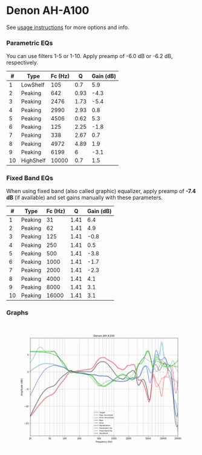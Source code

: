 # Denon AH-A100
See [usage instructions](https://github.com/jaakkopasanen/AutoEq#usage) for more options and info.

### Parametric EQs
You can use filters 1-5 or 1-10. Apply preamp of -6.0 dB or -6.2 dB, respectively.

|   # | Type      |   Fc (Hz) |    Q |   Gain (dB) |
|-----|-----------|-----------|------|-------------|
|   1 | LowShelf  |       105 | 0.7  |         5.9 |
|   2 | Peaking   |       642 | 0.93 |        -4.3 |
|   3 | Peaking   |      2476 | 1.73 |        -5.4 |
|   4 | Peaking   |      2990 | 2.93 |         0.8 |
|   5 | Peaking   |      4506 | 0.62 |         5.3 |
|   6 | Peaking   |       125 | 2.25 |        -1.8 |
|   7 | Peaking   |       338 | 2.67 |         0.7 |
|   8 | Peaking   |      4972 | 4.89 |         1.9 |
|   9 | Peaking   |      6199 | 6    |        -3.1 |
|  10 | HighShelf |     10000 | 0.7  |         1.5 |

### Fixed Band EQs
When using fixed band (also called graphic) equalizer, apply preamp of **-7.4 dB** (if available) and set gains manually with these parameters.

|   # | Type    |   Fc (Hz) |    Q |   Gain (dB) |
|-----|---------|-----------|------|-------------|
|   1 | Peaking |        31 | 1.41 |         6.4 |
|   2 | Peaking |        62 | 1.41 |         4.9 |
|   3 | Peaking |       125 | 1.41 |        -0.8 |
|   4 | Peaking |       250 | 1.41 |         0.5 |
|   5 | Peaking |       500 | 1.41 |        -3.8 |
|   6 | Peaking |      1000 | 1.41 |        -1.7 |
|   7 | Peaking |      2000 | 1.41 |        -2.3 |
|   8 | Peaking |      4000 | 1.41 |         4.1 |
|   9 | Peaking |      8000 | 1.41 |         3.1 |
|  10 | Peaking |     16000 | 1.41 |         3.1 |

### Graphs
![](./Denon%20AH-A100.png)
